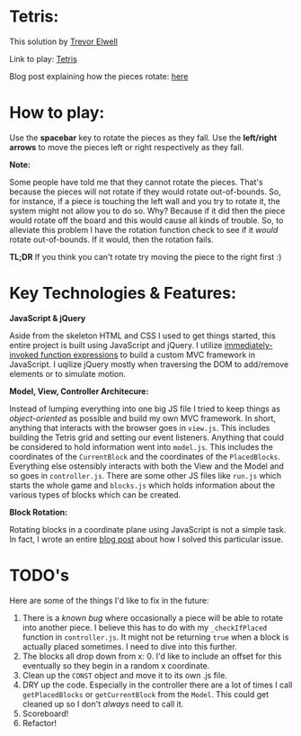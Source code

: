 # Tetris:

This solution by [Trevor Elwell](http://trevorelwell.me)

Link to play: [Tetris](http://trevorelwell.me/tetris)

Blog post explaining how the pieces rotate: [here](http://trevorelwell.me/tetris-js/)

# How to play: 
Use the **spacebar** key to rotate the pieces as they fall. Use the **left/right arrows** to move the pieces left or right respectively as they fall. 

**Note:**

Some people have told me that they cannot rotate the pieces. That's because the pieces will not rotate if they would rotate out-of-bounds. So, for instance, if a piece is touching the left wall and you try to rotate it, the system might not allow you to do so. Why? Because if it did then the piece would rotate off the board and this would cause all kinds of trouble. So, to alleviate this problem I have the rotation function check to see if it *would* rotate out-of-bounds. If it would, then the rotation fails.

**TL;DR** If you think you can't rotate try moving the piece to the right first :) 

# Key Technologies & Features:

**JavaScript & jQuery**

Aside from the skeleton HTML and CSS I used to get things started, this entire project is built using JavaScript and jQuery. I utilize [immediately-invoked function expressions](https://en.wikipedia.org/wiki/Immediately-invoked_function_expression) to build a custom MVC framework in JavaScript. I uqilize jQuery mostly when traversing the DOM to add/remove elements or to simulate motion. 

**Model, View, Controller Architecure:**

Instead of lumping everything into one big JS file I tried to keep things as *object-oriented* as possible and build my own MVC framework. In short, anything that interacts with the browser goes in `view.js`. This includes building the Tetris grid and setting our event listeners. Anything that could be considered to hold information went into `model.js`. This includes the coordinates of the `CurrentBlock` and the coordinates of the `PlacedBlocks`. Everything else ostensibly interacts with both the View and the Model and so goes in `controller.js`. There are some other JS files like `run.js` which starts the whole game and `blocks.js` which holds information about the various types of blocks which can be created.

**Block Rotation:**

Rotating blocks in a coordinate plane using JavaScript is not a simple task. In fact, I wrote an entire [blog post](http://trevorelwell.me/tetris-js/) about how I solved this particular issue.

# TODO's
Here are some of the things I'd like to fix in the future:

1. There is a *known bug* where occasionally a piece will be able to rotate into another piece. I believe this has to do with my `_checkIfPlaced` function in `controller.js`. It might not be returning `true` when a block is actually placed sometimes. I need to dive into this further.
2. The blocks all drop down from x: 0. I'd like to include an offset for this eventually so they begin in a random x coordinate.
3. Clean up the `CONST` object and move it to its own .js file.
4. DRY up the code. Especially in the controller there are a lot of times I call `getPlacedBlocks` or `getCurrentBlock` from the `Model`. This could get cleaned up so I don't *always* need to call it. 
5. Scoreboard!
6. Refactor!